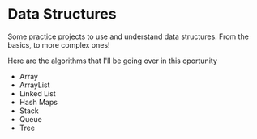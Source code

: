 # Data Structures
Some practice projects to use and understand data structures. From the basics, to more complex ones!<br>

Here are the algorithms that I'll be going over in this oportunity

- Array
- ArrayList
- Linked List
- Hash Maps
- Stack
- Queue
- Tree
